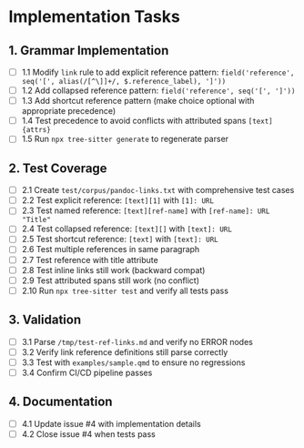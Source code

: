 # Implementation Tasks

## 1. Grammar Implementation
- [ ] 1.1 Modify `link` rule to add explicit reference pattern: `field('reference', seq('[', alias(/[^\]]+/, $.reference_label), ']'))`
- [ ] 1.2 Add collapsed reference pattern: `field('reference', seq('[', ']'))`
- [ ] 1.3 Add shortcut reference pattern (make choice optional with appropriate precedence)
- [ ] 1.4 Test precedence to avoid conflicts with attributed spans `[text]{attrs}`
- [ ] 1.5 Run `npx tree-sitter generate` to regenerate parser

## 2. Test Coverage
- [ ] 2.1 Create `test/corpus/pandoc-links.txt` with comprehensive test cases
- [ ] 2.2 Test explicit reference: `[text][1]` with `[1]: URL`
- [ ] 2.3 Test named reference: `[text][ref-name]` with `[ref-name]: URL "Title"`
- [ ] 2.4 Test collapsed reference: `[text][]` with `[text]: URL`
- [ ] 2.5 Test shortcut reference: `[text]` with `[text]: URL`
- [ ] 2.6 Test multiple references in same paragraph
- [ ] 2.7 Test reference with title attribute
- [ ] 2.8 Test inline links still work (backward compat)
- [ ] 2.9 Test attributed spans still work (no conflict)
- [ ] 2.10 Run `npx tree-sitter test` and verify all tests pass

## 3. Validation
- [ ] 3.1 Parse `/tmp/test-ref-links.md` and verify no ERROR nodes
- [ ] 3.2 Verify link reference definitions still parse correctly
- [ ] 3.3 Test with `examples/sample.qmd` to ensure no regressions
- [ ] 3.4 Confirm CI/CD pipeline passes

## 4. Documentation
- [ ] 4.1 Update issue #4 with implementation details
- [ ] 4.2 Close issue #4 when tests pass
